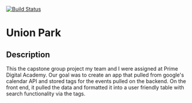 [![Build Status](https://travis-ci.org/carnesen/union-park.svg?branch=master)](https://travis-ci.org/carnesen/union-park)

# Union Park
## Description 
This the capstone group project my team and I were assigned at Prime Digital Academy. Our goal was to create an app that pulled from google's calendar API and stored tags for the events pulled on the backend. On the front end, it pulled the data and formatted it into a user friendly table with search functionality via the tags.
